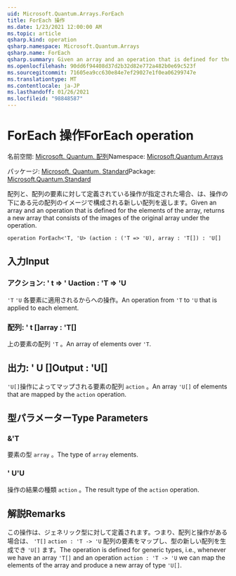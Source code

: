 ```yaml
---
uid: Microsoft.Quantum.Arrays.ForEach
title: ForEach 操作
ms.date: 1/23/2021 12:00:00 AM
ms.topic: article
qsharp.kind: operation
qsharp.namespace: Microsoft.Quantum.Arrays
qsharp.name: ForEach
qsharp.summary: Given an array and an operation that is defined for the elements of the array, returns a new array that consists of the images of the original array under the operation.
ms.openlocfilehash: 90dd6f94408d37d2b32d82e772a482b0e69c523f
ms.sourcegitcommit: 71605ea9cc630e84e7ef29027e1f0ea06299747e
ms.translationtype: MT
ms.contentlocale: ja-JP
ms.lasthandoff: 01/26/2021
ms.locfileid: "98848587"
---
```

# <a name="foreach-operation"></a><span data-ttu-id="f2657-102">ForEach 操作</span><span class="sxs-lookup"><span data-stu-id="f2657-102">ForEach operation</span></span>

<span data-ttu-id="f2657-103">名前空間: [Microsoft. Quantum. 配列](xref:Microsoft.Quantum.Arrays)</span><span class="sxs-lookup"><span data-stu-id="f2657-103">Namespace: [Microsoft.Quantum.Arrays](xref:Microsoft.Quantum.Arrays)</span></span>

<span data-ttu-id="f2657-104">パッケージ: [Microsoft. Quantum. Standard](https://nuget.org/packages/Microsoft.Quantum.Standard)</span><span class="sxs-lookup"><span data-stu-id="f2657-104">Package: [Microsoft.Quantum.Standard](https://nuget.org/packages/Microsoft.Quantum.Standard)</span></span>


<span data-ttu-id="f2657-105">配列と、配列の要素に対して定義されている操作が指定された場合、は、操作の下にある元の配列のイメージで構成される新しい配列を返します。</span><span class="sxs-lookup"><span data-stu-id="f2657-105">Given an array and an operation that is defined for the elements of the array, returns a new array that consists of the images of the original array under the operation.</span></span>

```qsharp
operation ForEach<'T, 'U> (action : ('T => 'U), array : 'T[]) : 'U[]
```


## <a name="input"></a><span data-ttu-id="f2657-106">入力</span><span class="sxs-lookup"><span data-stu-id="f2657-106">Input</span></span>

### <a name="action--t--u"></a><span data-ttu-id="f2657-107">アクション: ' t => ' U</span><span class="sxs-lookup"><span data-stu-id="f2657-107">action : 'T => 'U</span></span> 

<span data-ttu-id="f2657-108">`'T` `'U` 各要素に適用されるからへの操作。</span><span class="sxs-lookup"><span data-stu-id="f2657-108">An operation from `'T` to `'U` that is applied to each element.</span></span>


### <a name="array--t"></a><span data-ttu-id="f2657-109">配列: ' t []</span><span class="sxs-lookup"><span data-stu-id="f2657-109">array : 'T[]</span></span>

<span data-ttu-id="f2657-110">上の要素の配列 `'T` 。</span><span class="sxs-lookup"><span data-stu-id="f2657-110">An array of elements over `'T`.</span></span>



## <a name="output--u"></a><span data-ttu-id="f2657-111">出力: ' U []</span><span class="sxs-lookup"><span data-stu-id="f2657-111">Output : 'U[]</span></span>

<span data-ttu-id="f2657-112">`'U[]`操作によってマップされる要素の配列 `action` 。</span><span class="sxs-lookup"><span data-stu-id="f2657-112">An array `'U[]` of elements that are mapped by the `action` operation.</span></span>

## <a name="type-parameters"></a><span data-ttu-id="f2657-113">型パラメーター</span><span class="sxs-lookup"><span data-stu-id="f2657-113">Type Parameters</span></span>

### <a name="t"></a><span data-ttu-id="f2657-114">&</span><span class="sxs-lookup"><span data-stu-id="f2657-114">'T</span></span>

<span data-ttu-id="f2657-115">要素の型 `array` 。</span><span class="sxs-lookup"><span data-stu-id="f2657-115">The type of `array` elements.</span></span>
### <a name="u"></a><span data-ttu-id="f2657-116">' U</span><span class="sxs-lookup"><span data-stu-id="f2657-116">'U</span></span>

<span data-ttu-id="f2657-117">操作の結果の種類 `action` 。</span><span class="sxs-lookup"><span data-stu-id="f2657-117">The result type of the `action` operation.</span></span>

## <a name="remarks"></a><span data-ttu-id="f2657-118">解説</span><span class="sxs-lookup"><span data-stu-id="f2657-118">Remarks</span></span>

<span data-ttu-id="f2657-119">この操作は、ジェネリック型に対して定義されます。つまり、配列と操作がある場合は、 `'T[]` `action : 'T -> 'U` 配列の要素をマップし、型の新しい配列を生成でき `'U[]` ます。</span><span class="sxs-lookup"><span data-stu-id="f2657-119">The operation is defined for generic types, i.e., whenever we have an array `'T[]` and an operation `action : 'T -> 'U` we can map the elements of the array and produce a new array of type `'U[]`.</span></span>